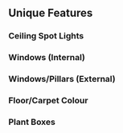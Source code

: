 ## Unique Features
### Ceiling Spot Lights
### Windows (Internal)
### Windows/Pillars (External)
### Floor/Carpet Colour
### Plant Boxes